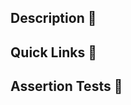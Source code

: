 ## Description 📝

## Quick Links 🚀

 <!-- Links to the relevant place(s) in the CloudFlare Pages build. Wait for CF comment for link. -->

## Assertion Tests 🤖

<!-- Add assertions between the comments below to have ChatGPT check the quality of your docs contribution (Diff) and 
how well it integrates with existing docs. E.g., A user should be able to easily understand how to make a simple 
query. -->

<!-- For more info, see the Action's docs in the marketplace: https://github.com/marketplace/actions/docs-assertion-tester#usage -->

<!-- DX:Assertion-start -->
<!-- DX:Assertion-end -->